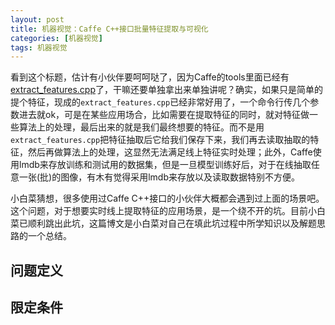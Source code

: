 ```yaml
---
layout: post
title: 机器视觉：Caffe C++接口批量特征提取与可视化
categories: [机器视觉]
tags: 机器视觉
---
```


看到这个标题，估计有小伙伴要呵呵哒了，因为Caffe的tools里面已经有[extract_features.cpp](https://github.com/BVLC/caffe/blob/master/tools/extract_features.cpp)了，干嘛还要单独拿出来单独讲呢？确实，如果只是简单的提个特征，现成的`extract_features.cpp`已经非常好用了，一个命令行传几个参数进去就ok，可是在某些应用场合，比如需要在提取特征的同时，就对特征做一些算法上的处理，最后出来的就是我们最终想要的特征。而不是用`extract_features.cpp`把特征抽取后它给我们保存下来，我们再去读取抽取的特征，然后再做算法上的处理，这显然无法满足线上特征实时处理；此外，Caffe使用lmdb来存放训练和测试用的数据集，但是一旦模型训练好后，对于在线抽取任意一张(批)的图像，有木有觉得采用lmdb来存放以及读取数据特别不方便。

小白菜猜想，很多使用过Caffe C++接口的小伙伴大概都会遇到过上面的场景吧。这个问题，对于想要实时线上提取特征的应用场景，是一个绕不开的坑。目前小白菜已顺利跳出此坑，这篇博文是小白菜对自己在填此坑过程中所学知识以及解题思路的一个总结。

## 问题定义

## 限定条件
